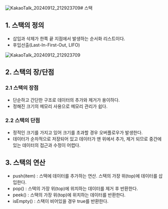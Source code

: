 ![KakaoTalk_20240912_212923709](https://github.com/user-attachments/assets/e72fbf8d-cd24-476e-a3ca-423343491f51)# 스택
## 1. 스택의 정의
* 삽입과 삭제가 한쪽 끝 지점에서 발생하는 순서화 리스트이다.
* 후입선출(Last-In-First-Out, LIFO)

![KakaoTalk_20240912_212923709](https://github.com/user-attachments/assets/6c25baa5-5f54-4119-824e-c65cc98b961c)
## 2. 스택의 장/단점
### 2.1 스택의 장점
* 단순하고 간단한 구조로 데이터의 추가와 제거가 용이하다.
* 정해진 크기의 메모리 사용으로 메모리 관리가 쉽다.
### 2.2 스택의 단점
* 정적인 크기를 가지고 있어 크기를 초과할 경우 오버플로우가 발생한다.
* 데이터가 순차적으로 저장되어 있고 데이터가 맨 위에서 추가, 제거 되므로 중간에 있는 데이터의 접근과 수정이 어렵다.
## 3. 스택의 연산
* push(item) : 스택에 데이터를 추가하는 연산. 스택의 가장 위(top)에 데이터를 삽입한다.
* pop() : 스택의 가장 위(top)에 위치하는 데이터를 제거 후 반환한다.
* peek() : 스택의 가장 위(top)에 위치하는 데이터를 반환한다.
* isEmpty() : 스택이 비어있을 경우 true를 반환한다.


  
